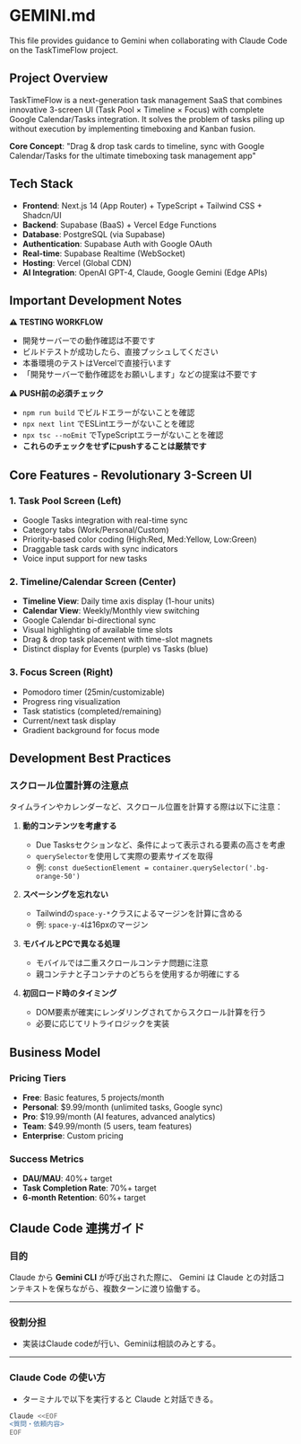 # GEMINI.md

This file provides guidance to Gemini when collaborating with Claude Code on the TaskTimeFlow project.

## Project Overview

TaskTimeFlow is a next-generation task management SaaS that combines innovative 3-screen UI (Task Pool × Timeline × Focus) with complete Google Calendar/Tasks integration. It solves the problem of tasks piling up without execution by implementing timeboxing and Kanban fusion.

**Core Concept**: "Drag & drop task cards to timeline, sync with Google Calendar/Tasks for the ultimate timeboxing task management app"

## Tech Stack

- **Frontend**: Next.js 14 (App Router) + TypeScript + Tailwind CSS + Shadcn/UI
- **Backend**: Supabase (BaaS) + Vercel Edge Functions
- **Database**: PostgreSQL (via Supabase)
- **Authentication**: Supabase Auth with Google OAuth
- **Real-time**: Supabase Realtime (WebSocket)
- **Hosting**: Vercel (Global CDN)
- **AI Integration**: OpenAI GPT-4, Claude, Google Gemini (Edge APIs)

## Important Development Notes

**⚠️ TESTING WORKFLOW**
- 開発サーバーでの動作確認は不要です
- ビルドテストが成功したら、直接プッシュしてください
- 本番環境のテストはVercelで直接行います
- 「開発サーバーで動作確認をお願いします」などの提案は不要です

**⚠️ PUSH前の必須チェック**
- `npm run build` でビルドエラーがないことを確認
- `npx next lint` でESLintエラーがないことを確認
- `npx tsc --noEmit` でTypeScriptエラーがないことを確認
- **これらのチェックをせずにpushすることは厳禁です**

## Core Features - Revolutionary 3-Screen UI

### 1. Task Pool Screen (Left)
- Google Tasks integration with real-time sync
- Category tabs (Work/Personal/Custom)
- Priority-based color coding (High:Red, Med:Yellow, Low:Green)
- Draggable task cards with sync indicators
- Voice input support for new tasks

### 2. Timeline/Calendar Screen (Center)
- **Timeline View**: Daily time axis display (1-hour units)
- **Calendar View**: Weekly/Monthly view switching
- Google Calendar bi-directional sync
- Visual highlighting of available time slots
- Drag & drop task placement with time-slot magnets
- Distinct display for Events (purple) vs Tasks (blue)

### 3. Focus Screen (Right)
- Pomodoro timer (25min/customizable)
- Progress ring visualization
- Task statistics (completed/remaining)
- Current/next task display
- Gradient background for focus mode

## Development Best Practices

### スクロール位置計算の注意点
タイムラインやカレンダーなど、スクロール位置を計算する際は以下に注意：

1. **動的コンテンツを考慮する**
   - Due Tasksセクションなど、条件によって表示される要素の高さを考慮
   - `querySelector`を使用して実際の要素サイズを取得
   - 例: `const dueSectionElement = container.querySelector('.bg-orange-50')`

2. **スペーシングを忘れない**
   - Tailwindの`space-y-*`クラスによるマージンを計算に含める
   - 例: `space-y-4`は16pxのマージン

3. **モバイルとPCで異なる処理**
   - モバイルでは二重スクロールコンテナ問題に注意
   - 親コンテナと子コンテナのどちらを使用するか明確にする

4. **初回ロード時のタイミング**
   - DOM要素が確実にレンダリングされてからスクロール計算を行う
   - 必要に応じてリトライロジックを実装

## Business Model

### Pricing Tiers
- **Free**: Basic features, 5 projects/month
- **Personal**: $9.99/month (unlimited tasks, Google sync)
- **Pro**: $19.99/month (AI features, advanced analytics)
- **Team**: $49.99/month (5 users, team features)
- **Enterprise**: Custom pricing

### Success Metrics
- **DAU/MAU**: 40%+ target
- **Task Completion Rate**: 70%+ target
- **6-month Retention**: 60%+ target

## Claude Code 連携ガイド

### 目的
Claude から **Gemini CLI** が呼び出された際に、
Gemini は Claude との対話コンテキストを保ちながら、複数ターンに渡り協働する。

---

### 役割分担
- 実装はClaude codeが行い、Geminiは相談のみとする。

---

### Claude Code の使い方
- ターミナルで以下を実行すると Claude と対話できる。
```bash
Claude <<EOF
<質問・依頼内容>
EOF
```